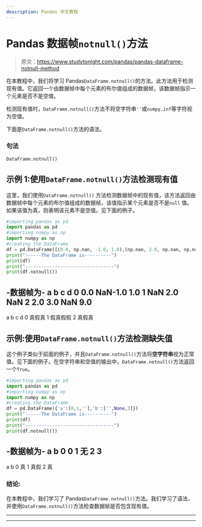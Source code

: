 ```yaml
---
description: Pandas 中文教程
---
```


# Pandas 数据帧`notnull()`方法

> 原文：<https://www.studytonight.com/pandas/pandas-dataframe-notnull-method>

在本教程中，我们将学习 Pandas`DataFrame.notnull()`的方法。此方法用于检测现有值。它返回一个由数据帧中每个元素的布尔值组成的数据帧，该数据帧指示一个元素是否不是空值。

检测现有值时，`DataFrame.notnull()`方法不将空字符串`''`或`numpy.inf`等字符视为空值。

下面是`DataFrame.notnull()`方法的语法。

### 句法

```py
DataFrame.notnull()
```

## 示例 1:使用`DataFrame.notnull()`方法检测现有值

这里，我们使用`DataFrame.notnull()` 方法检测数据帧中的现有值，该方法返回由数据帧中每个元素的布尔值组成的数据帧，该值指示某个元素是否不是`null` 值。如果该值为真，则表明该元素不是空值。见下面的例子。

```py
#importing pandas as pd
import pandas as pd
#importing numpy as np
import numpy as np
#creating the DataFrame
df = pd.DataFrame([(0.0, np.nan, -1.0, 1.0),(np.nan, 2.0, np.nan, np.nan),(2.0, 3.0, np.nan, 9.0),],columns=list('abcd'))
print("------The DataFrame is----------")
print(df)
print("---------------------------------")
print(df.notnull())
```

-数据帧为-
a b c d
0 0.0 NaN-1.0 1.0
1 NaN 2.0 NaN
2 2.0 3.0 NaN 9.0
-
a b c d
0 真假真
1 假真假假
2 真假真

## 示例:使用`DataFrame.notnull()`方法检测缺失值

这个例子类似于前面的例子，并且`DataFrame.notnull()`方法将**空字符串**视为正常值。见下面的例子。在空字符串和空值的输出中，`DataFrame.notnull()`方法返回一个`True`。

```py
#importing pandas as pd
import pandas as pd
#importing numpy as np
import numpy as np
#creating the DataFrame
df = pd.DataFrame({'a':[0,1,''],'b':['',None,3]})
print("------The DataFrame is----------")
print(df)
print("---------------------------------")
print(df.notnull())
```

-数据帧为-
a b
0 0
1 无
2 3
-
a b
0 真
1 真假
2 真

### 结论:

在本教程中，我们学习了 Pandas`DataFrame.notnull()`方法。我们学习了语法，并使用`DataFrame.notnull()`方法检查数据帧是否包含现有值。

* * *

* * *